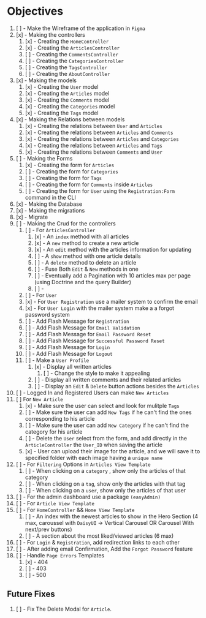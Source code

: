 # Objectives

1. [ ] - Make the Wireframe of the application in `Figma`
2. [x] - Making the controllers
    1. [x] - Creating the `HomeController`
    2. [x] - Creating the `ArticlesController`
    3. [ ] - Creating the `CommentsController`
    4. [ ] - Creating the `CategoriesController`
    5. [ ] - Creating the `TagsController`
    6. [ ] - Creating the `AboutController`
3. [x] - Making the models
    1. [x] - Creating the `User` model
    2. [x] - Creating the `Articles` model
    3. [x] - Creating the `Comments` model
    4. [x] - Creating the `Categories` model
    5. [x] - Creating the `Tags` model
4. [x] - Making the Relations between models
    1. [x] - Creating the relations between `User` and `Articles`
    2. [x] - Creating the relations between `Articles` and `Comments`
    3. [x] - Creating the relations between `Articles` and `Categories`
    4. [x] - Creating the relations between `Articles` and `Tags`
    5. [x] - Creating the relations between `Comments` and `User`
5. [ ] - Making the Forms
   1. [x] - Creating the form for `Articles`
   2. [ ] - Creating the form for `Categories`
   3. [ ] - Creating the form for `Tags`
   4. [ ] - Creating the form for `Comments` inside `Articles`
   5. [ ] - Creating the form for `User` using the `Registration:Form` command in the CLI
6. [x] - Making the Database
7. [x] - Making the migrations
8. [x] - Migrate
9. [ ] - Making the Crud for the controllers
    1. [ ] - For `ArticlesController`
       1. [x] - An `index` method with all articles
       2. [x] - A `new` method to create a new article
       3. [x] - An `edit` method with the articles information for updating
       4. [ ] - A `show` method with one article details
       5. [ ] - A `delete` method to delete an article
       6. [ ] - Fuse Both `Edit` & `New` methods in one
       7. [ ] - Eventually add a Pagination with 10 articles max per page (using Doctrine and the query Builder)
       8. [ ] - 
    2. [ ] - For `User`
      1.  [x] - For `User Registration` use a mailer system to confirm the email
      2.  [x] - For `User Login` with the mailer system make a a forgot password system
      3.  [ ] - Add Flash Message for `Registration`
      4.  [ ] - Add Flash Message for `Email Validation`
      5.  [ ] - Add Flash Message for `Email Password Reset`
      6.  [ ] - Add Flash Message for `Successful Password Reset`
      7.  [ ] - Add Flash Message for `Login`
      8.  [ ] - Add Flash Message for `Logout`
      9.  [ ] - Make a `User Profile`
          1.  [x] - Display all written articles
              1.  [ ] - Change the style to make it appealing
          2.  [ ] - Display all written comments and their related articles
          3.  [ ] - Display an `Edit` & `Delete` button actions besides the `Articles`
10. [ ] - Logged In and Registered Users can make `New Articles`
11. [ ] For `New Article`
    1.  [x] - Make sure the user can select and look for mulitple `Tags`
    2.  [ ] - Make sure the user can add `New Tags` if he can't find the ones corresponding to his article
    3.  [ ] - Make sure the user can add `New Category` if he can't find the category for his article
    4.  [ ] - Delete the `User` select from the form, and add directly in the `ArticleController` the `User_ID` when saving the article
    5.  [x] - User can upload their image for the article, and we will save it to specified folder with each image having a `unique name`
12. [ ] - For `Filtering` Options in `Articles View Template`
    1.  [ ] - When clicking on a `category` , show only the articles of that category
    2.  [ ] - When clicking on a `tag`, show only the articles with that tag
    3.  [ ] - When clicking on a `user`, show only the articles of that user
13. [ ] - For the admin dashboard use a package `(easyAdmin)`
14. [ ] - For `Article View Template`
15. [ ] - For `HomeController` && `Home View Template`
      1. [ ] - An index with the newest articles to show in the Hero Section (4 max, caroussel with `DaisyUI` -> Vertical Carousel OR Carousel With next/prev buttons)
      2. [ ] - A section about the most liked/viewed articles (6 max)
16. [ ] - For `Login` & `Registration`, add redirection links to each other
17. [ ] - After adding email Confirmation, Add the `Forgot Password` feature
18. [ ] - Handle `Page Errors` Templates
    1.  [x] - 404
    2.  [ ] - 403
    3.  [ ] - 500


## Future Fixes
1. [ ] - Fix The Delete Modal for `Article`.
